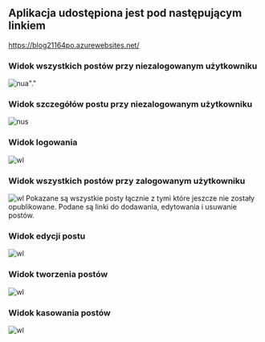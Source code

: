 
## Aplikacja udostępiona jest pod następującym linkiem
https://blog21164po.azurewebsites.net/

### Widok wszystkich postów przy niezalogowanym użytkowniku
![nua](https://github.com/Kiritek/aplikacje-internetowe-21164-195ICA/blob/lab1/assets/PrzegladPostowNiezalogowany.png?raw=true)"."

### Widok szczegółów postu przy niezalogowanym użytkowniku
![nus](https://github.com/Kiritek/aplikacje-internetowe-21164-195ICA/blob/lab1/assets/SzczegolyPostowNiezalogowany.png?raw=true)


### Widok logowania
![wl](https://github.com/Kiritek/aplikacje-internetowe-21164-195ICA/blob/lab1/assets/WidokLogowania.png?raw=true)

### Widok wszystkich postów przy zalogowanym użytkowniku
![wl](https://github.com/Kiritek/aplikacje-internetowe-21164-195ICA/blob/lab1/assets/PrzegladPostowZalogowany.png?raw=true)
Pokazane są wszystkie posty łącznie z tymi które jeszcze nie zostały opublikowane. Podane są linki do dodawania, edytowania i usuwanie postów.

### Widok edycji postu
![wl](https://github.com/Kiritek/aplikacje-internetowe-21164-195ICA/blob/lab1/assets/EdytowaniePostow.jpg?raw=true)

### Widok tworzenia postów
![wl](https://github.com/Kiritek/aplikacje-internetowe-21164-195ICA/blob/lab1/assets/TworzeniePostow.png?raw=true)

### Widok kasowania postów
![wl](https://github.com/Kiritek/aplikacje-internetowe-21164-195ICA/blob/lab1/assets/KasowaniePostow.png?raw=true)
